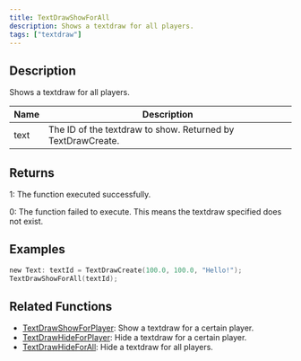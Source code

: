 ```yaml
---
title: TextDrawShowForAll
description: Shows a textdraw for all players.
tags: ["textdraw"]
---
```


## Description

Shows a textdraw for all players.

| Name | Description                                                 |
| ---- | ----------------------------------------------------------- |
| text | The ID of the textdraw to show. Returned by TextDrawCreate. |

## Returns

1: The function executed successfully.

0: The function failed to execute. This means the textdraw specified does not exist.

## Examples

```c
new Text: textId = TextDrawCreate(100.0, 100.0, "Hello!");
TextDrawShowForAll(textId);
```

## Related Functions

- [TextDrawShowForPlayer](TextDrawShowForPlayer): Show a textdraw for a certain player.
- [TextDrawHideForPlayer](TextDrawHideForPlayer): Hide a textdraw for a certain player.
- [TextDrawHideForAll](TextDrawHideForAll): Hide a textdraw for all players.

